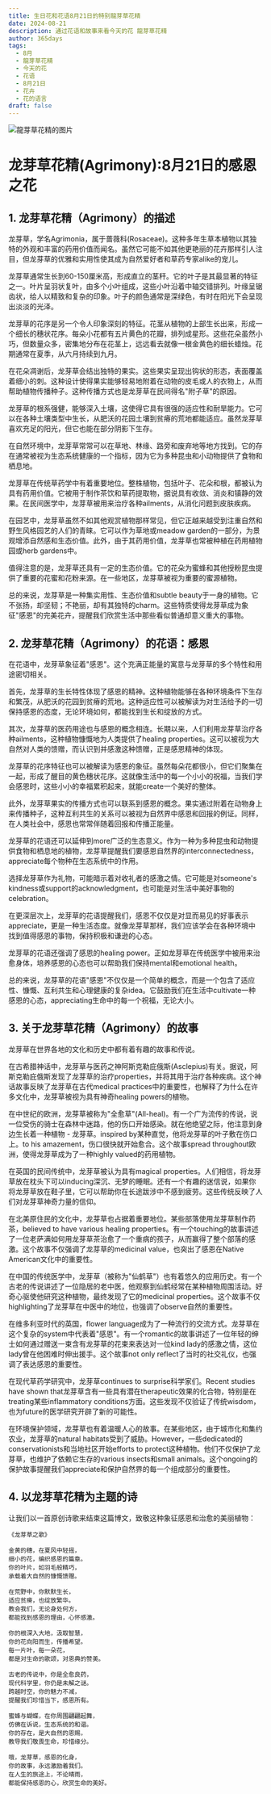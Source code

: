 ```yaml
---
title: 生日花和花语8月21日的特别龍芽草花精
date: 2024-08-21
description: 通过花语和故事来看今天的花 龍芽草花精
author: 365days
tags:
  - 8月
  - 龍芽草花精
  - 今天的花
  - 花语
  - 8月21日
  - 花卉
  - 花的语言
draft: false
---
```



![龍芽草花精的图片](https://cdn.pixabay.com/photo/2020/06/28/14/37/agrimony-flower-5349515_1280.jpg#center#center)


# 龙芽草花精(Agrimony):8月21日的感恩之花

## 1. 龙芽草花精（Agrimony）的描述

龙芽草，学名Agrimonia，属于蔷薇科(Rosaceae)。这种多年生草本植物以其独特的外观和丰富的药用价值而闻名。虽然它可能不如其他更艳丽的花卉那样引人注目，但龙芽草的优雅和实用性使其成为自然爱好者和草药专家alike的宠儿。

龙芽草通常生长到60-150厘米高，形成直立的茎秆。它的叶子是其最显著的特征之一。叶片呈羽状复叶，由多个小叶组成，这些小叶沿着中轴交错排列。叶缘呈锯齿状，给人以精致和复杂的印象。叶子的颜色通常是深绿色，有时在阳光下会呈现出淡淡的光泽。

龙芽草的花序是另一个令人印象深刻的特征。花茎从植物的上部生长出来，形成一个细长的穗状花序。每朵小花都有五片黄色的花瓣，排列成星形。这些花朵虽然小巧，但数量众多，密集地分布在花茎上，远远看去就像一根金黄色的细长蜡烛。花期通常在夏季，从六月持续到九月。

在花朵凋谢后，龙芽草会结出独特的果实。这些果实呈现出钩状的形态，表面覆盖着细小的刺。这种设计使得果实能够轻易地附着在动物的皮毛或人的衣物上，从而帮助植物传播种子。这种传播方式也是龙芽草在民间得名"附子草"的原因。

龙芽草的根系强健，能够深入土壤，这使得它具有很强的适应性和耐旱能力。它可以在各种土壤类型中生长，从肥沃的花园土壤到贫瘠的荒地都能适应。虽然龙芽草喜欢充足的阳光，但它也能在部分阴影下生存。

在自然环境中，龙芽草常常可以在草地、林缘、路旁和废弃地等地方找到。它的存在通常被视为生态系统健康的一个指标，因为它为多种昆虫和小动物提供了食物和栖息地。

龙芽草在传统草药学中有着重要地位。整株植物，包括叶子、花朵和根，都被认为具有药用价值。它被用于制作茶饮和草药提取物，据说具有收敛、消炎和镇静的效果。在民间医学中，龙芽草被用来治疗各种ailments，从消化问题到皮肤疾病。

在园艺中，龙芽草虽然不如其他观赏植物那样常见，但它正越来越受到注重自然和野生风格园艺的人们的青睐。它可以作为草地或meadow garden的一部分，为景观增添自然感和生态价值。此外，由于其药用价值，龙芽草也常被种植在药用植物园或herb gardens中。

值得注意的是，龙芽草还具有一定的生态价值。它的花朵为蜜蜂和其他授粉昆虫提供了重要的花蜜和花粉来源。在一些地区，龙芽草被视为重要的蜜源植物。

总的来说，龙芽草是一种集实用性、生态价值和subtle beauty于一身的植物。它不张扬，却坚韧；不艳丽，却有其独特的charm。这些特质使得龙芽草成为象征"感恩"的完美花卉，提醒我们欣赏生活中那些看似普通却意义重大的事物。

## 2. 龙芽草花精（Agrimony）的花语：感恩

在花语中，龙芽草象征着"感恩"。这个充满正能量的寓意与龙芽草的多个特性和用途密切相关。

首先，龙芽草的生长特性体现了感恩的精神。这种植物能够在各种环境条件下生存和繁茂，从肥沃的花园到贫瘠的荒地。这种适应性可以被解读为对生活给予的一切保持感恩的态度，无论环境如何，都能找到生长和绽放的方式。

其次，龙芽草的医药用途也与感恩的概念相连。长期以来，人们利用龙芽草治疗各种ailments，这种植物慷慨地为人类提供了healing properties。这可以被视为大自然对人类的馈赠，而认识到并感激这种馈赠，正是感恩精神的体现。

龙芽草的花序特征也可以被解读为感恩的象征。虽然每朵花都很小，但它们聚集在一起，形成了醒目的黄色穗状花序。这就像生活中的每一个小小的祝福，当我们学会感恩时，这些小小的幸福累积起来，就能create一个美好的整体。

此外，龙芽草果实的传播方式也可以联系到感恩的概念。果实通过附着在动物身上来传播种子，这种互利共生的关系可以被视为自然界中感恩和回报的例证。同样，在人类社会中，感恩也常常伴随着回报和传播正能量。

龙芽草的花语还可以延伸到more广泛的生态意义。作为一种为多种昆虫和动物提供食物和栖息地的植物，龙芽草提醒我们要感恩自然界的interconnectedness，appreciate每个物种在生态系统中的作用。

选择龙芽草作为礼物，可能暗示着对收礼者的感激之情。它可能是对someone's kindness或support的acknowledgment，也可能是对生活中美好事物的celebration。

在更深层次上，龙芽草的花语提醒我们，感恩不仅仅是对显而易见的好事表示appreciate，更是一种生活态度。就像龙芽草那样，我们应该学会在各种环境中找到值得感恩的事物，保持积极和谦逊的心态。

龙芽草的花语还强调了感恩的healing power。正如龙芽草在传统医学中被用来治愈身体，培养感恩的心态也可以帮助我们保持mental和emotional health。

总的来说，龙芽草的花语"感恩"不仅仅是一个简单的概念，而是一个包含了适应性、慷慨、互利共生和心理健康的复杂idea。它鼓励我们在生活中cultivate一种感恩的心态，appreciating生命中的每一个祝福，无论大小。

## 3. 关于龙芽草花精（Agrimony）的故事

龙芽草在世界各地的文化和历史中都有着有趣的故事和传说。

在古希腊神话中，龙芽草与医药之神阿斯克勒庇俄斯(Asclepius)有关。据说，阿斯克勒庇俄斯发现了龙芽草的治疗properties，并将其用于治疗各种疾病。这个神话故事反映了龙芽草在古代medical practices中的重要性，也解释了为什么在许多文化中，龙芽草被视为具有神奇healing powers的植物。

在中世纪的欧洲，龙芽草被称为"全愈草"(All-heal)。有一个广为流传的传说，说一位受伤的骑士在森林中迷路，他的伤口开始感染。就在他绝望之际，他注意到身边生长着一种植物 - 龙芽草。inspired by某种直觉，他将龙芽草的叶子敷在伤口上。to his amazement，伤口很快就开始愈合。这个故事spread throughout欧洲，使得龙芽草成为了一种highly valued的药用植物。

在英国的民间传统中，龙芽草被认为具有magical properties。人们相信，将龙芽草放在枕头下可以inducing深沉、无梦的睡眠。还有一个有趣的迷信说，如果你将龙芽草放在鞋子里，它可以帮助你在长途跋涉中不感到疲劳。这些传统反映了人们对龙芽草神奇力量的信仰。

在北美原住民的文化中，龙芽草也占据着重要地位。某些部落使用龙芽草制作药茶，believed to have various healing properties。有一个touching的故事讲述了一位老萨满如何用龙芽草茶治愈了一个重病的孩子，从而赢得了整个部落的感激。这个故事不仅强调了龙芽草的medicinal value，也突出了感恩在Native American文化中的重要性。

在中国的传统医学中，龙芽草（被称为"仙鹤草"）也有着悠久的应用历史。有一个古老的传说讲述了一位隐居的老中医，他观察到仙鹤经常在某种植物周围活动。好奇心驱使他研究这种植物，最终发现了它的medicinal properties。这个故事不仅highlighting了龙芽草在中医中的地位，也强调了observe自然的重要性。

在维多利亚时代的英国，flower language成为了一种流行的交流方式。龙芽草在这个复杂的system中代表着"感恩"。有一个romantic的故事讲述了一位年轻的绅士如何通过赠送一束含有龙芽草的花束来表达对一位kind lady的感激之情，这位lady曾在他困难时伸出援手。这个故事not only reflect了当时的社交礼仪，也强调了表达感恩的重要性。

在现代草药学研究中，龙芽草continues to surprise科学家们。Recent studies have shown that龙芽草含有一些具有潜在therapeutic效果的化合物，特别是在treating某些inflammatory conditions方面。这些发现不仅验证了传统wisdom，也为future的医学研究开辟了新的可能性。

在环境保护领域，龙芽草也有着温暖人心的故事。在某些地区，由于城市化和集约农业，龙芽草的natural habitats受到了威胁。However，一些dedicated的conservationists和当地社区开始efforts to protect这种植物。他们不仅保护了龙芽草，也维护了依赖它生存的various insects和small animals。这个ongoing的保护故事提醒我们appreciate和保护自然界的每一个组成部分的重要性。

## 4. 以龙芽草花精为主题的诗

让我们以一首原创诗歌来结束这篇博文，致敬这种象征感恩和治愈的美丽植物：

    《龙芽草之歌》

    金黄的穗，在夏风中轻摇，
    细小的花，编织感恩的篇章。
    你的叶片，如羽毛般精巧，
    承载着大自然的慷慨馈赠。

    在荒野中，你默默生长，
    适应贫瘠，也绽放繁华。
    教会我们，无论身处何方，
    都能找到感恩的理由，心怀感激。

    你的根深入大地，汲取智慧，
    你的花向阳而生，传播希望。
    每一片叶，每一朵花，
    都是对生命的歌颂，对恩典的赞美。

    古老的传说中，你是全愈良药，
    现代科学里，你仍是未解之谜。
    跨越时空，你的魅力不减，
    提醒我们珍惜当下，感恩所有。

    蜜蜂与蝴蝶，在你周围翩翩起舞，
    仿佛在诉说，生态系统的和谐。
    你的存在，是大自然的恩赐，
    教导我们敬畏生命，珍惜缘分。

    哦，龙芽草，感恩的化身，
    你的故事，永远激励着我们。
    在人生的旅途上，不论晴雨，
    都能保持感恩的心，欣赏生命的美好。

